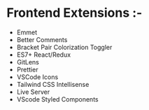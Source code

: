 # Frontend Extensions :-

- Emmet
- Better Comments
- Bracket Pair Colorization Toggler
- ES7+ React/Redux
- GitLens
- Prettier
- VSCode Icons
- Tailwind CSS Intellisense
- Live Server
- VScode Styled Components
